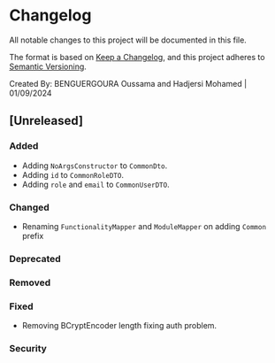 # Changelog

All notable changes to this project will be documented in this file.

The format is based on [Keep a Changelog](https://keepachangelog.com/en/1.0.0/),
and this project adheres to [Semantic Versioning](https://semver.org/spec/v2.0.0.html).

Created By: BENGUERGOURA Oussama and Hadjersi Mohamed | 01/09/2024


## [Unreleased]

### Added

* Adding `NoArgsConstructor` to `CommonDto`.
* Adding `id` to `CommonRoleDTO`.
* Adding `role` and `email` to `CommonUserDTO`.

### Changed

* Renaming `FunctionalityMapper` and `ModuleMapper` on adding `Common` prefix

### Deprecated

### Removed

 
### Fixed

* Removing BCryptEncoder length fixing auth problem.
 
### Security

 
 
